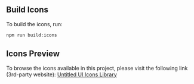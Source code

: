 ## Build Icons

To build the icons, run:
```bash
npm run build:icons
```

## Icons Preview

To browse the icons available in this project, please visit the following link (3rd-party website):
[Untitled UI Icons Library](https://untitled-ui-icons-library.vercel.app/)

